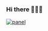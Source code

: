 ### Hi there 🧑🏻‍💻

<a href="https://juejin.im/user/2084329774646413">![panel](https://github-readme-stats.vercel.app/api?username=HQ-Lin)</a>
